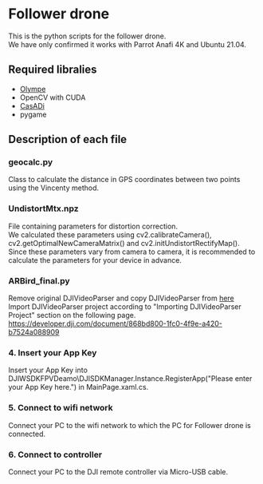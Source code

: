 # Follower drone
This is the python scripts for the follower drone.  
We have only confirmed it works with Parrot Anafi 4K and Ubuntu 21.04.

## Required libralies

* [Olympe](https://developer.parrot.com/docs/olympe/installation.html)
* OpenCV with CUDA
* [CasADi](https://web.casadi.org/)
* pygame


## Description of each file

### geocalc.py
Class to calculate the distance in GPS coordinates between two points using the Vincenty method.

### UndistortMtx.npz
File containing parameters for distortion correction.  
We calculated these parameters using cv2.calibrateCamera(), cv2.getOptimalNewCameraMatrix() and cv2.initUndistortRectifyMap().  
Since these parameters vary from camera to camera, it is recommended to calculate the parameters for your device in advance.

### ARBird_final.py
Remove original DJIVideoParser and copy DJIVideoParser from [here](https://developer.dji.com/document/868bd800-1fc0-4f9e-a420-b7524a088909)  
Import DJIVideoParser project according to "Importing DJIVideoParser Project" section on the following page.  
https://developer.dji.com/document/868bd800-1fc0-4f9e-a420-b7524a088909

### 4. Insert your App Key

Insert your App Key into DJIWSDKFPVDeamo\DJISDKManager.Instance.RegisterApp("Please enter your App Key here.") in MainPage.xaml.cs.

### 5. Connect to wifi network

Connect your PC to the wifi network to which the PC for Follower drone is connected.

### 6. Connect to controller

Connect your PC to the DJI remote controller via Micro-USB cable.